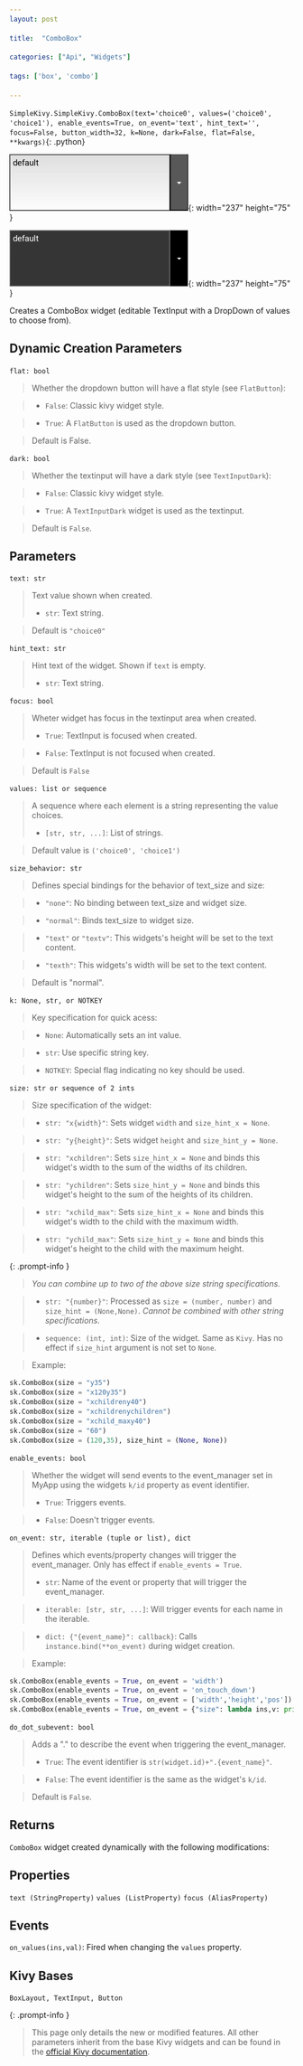 ```yaml
---
layout: post

title:  "ComboBox"

categories: ["Api", "Widgets"]

tags: ['box', 'combo']

---
```

`SimpleKivy.SimpleKivy.ComboBox(text='choice0', values=('choice0', 'choice1'), enable_events=True, on_event='text', hint_text='', focus=False, button_width=32, k=None, dark=False, flat=False, **kwargs)`{: .python}


![ComboBox.png](assets/img/docs/ComboBox.png){: width="237" height="75" }

![ComboBox.2.png](assets/img/docs/ComboBox.2.png){: width="237" height="75" }


Creates a ComboBox widget (editable TextInput with a DropDown of values to choose from).

## Dynamic Creation Parameters

`flat: bool`

> Whether the dropdown button will have a flat style (see `FlatButton`):

> - `False`: Classic kivy widget style.

> - `True`: A `FlatButton` is used as the dropdown button.

> Default is False.

`dark: bool`

> Whether the textinput will have a dark style (see `TextInputDark`):

> - `False`: Classic kivy widget style.

> - `True`: A `TextInputDark` widget is used as the textinput.

> Default is `False`.

## Parameters

`text: str`

> Text value shown when created.
> - `str`: Text string.

> Default is `"choice0"`


`hint_text: str`

> Hint text of the widget. Shown if `text` is empty.
> - `str`: Text string.


`focus: bool`

> Wheter widget has focus in the textinput area when created.
> - `True`: TextInput is focused when created.

> - `False`: TextInput is not focused when created.

> Default is `False`

`values: list or sequence`

> A sequence where each element is a string representing the value choices.
> - `[str, str, ...]`: List of strings.

> Default value is `('choice0', 'choice1')`

`size_behavior: str`

> Defines special bindings for the behavior of text_size and size:

> - `"none"`: No binding between text_size and widget size.

> - `"normal"`: Binds text_size to widget size.

> - `"text"` or `"textv"`: This widgets's height will be set to the text content.

> - `"texth"`: This widgets's width will be set to the text content.

> Default is "normal".



`k: None, str, or NOTKEY`

> Key specification for quick acess:

> - `None`: Automatically sets an int value.

> - `str`: Use specific string key.

> - `NOTKEY`: Special flag indicating no key should be used.


`size: str or sequence of 2 ints`

> Size specification of the widget:


> - `str: "x{width}"`: Sets widget `width` and `size_hint_x = None`.

> - `str: "y{height}"`: Sets widget `height` and `size_hint_y = None`.

> - `str: "xchildren"`: Sets `size_hint_x = None` and binds this widget's width to the sum of the widths of its children.

> - `str: "ychildren"`: Sets `size_hint_y = None` and binds this widget's height to the sum of the heights of its children.

> - `str: "xchild_max"`: Sets `size_hint_x = None` and binds this widget's width to the child with the maximum width.

> - `str: "ychild_max"`: Sets `size_hint_y = None` and binds this widget's height to the child with the maximum height.


{: .prompt-info }

> *You can combine up to two of the above size string specifications.*

> - `str: "{number}"`: Processed as `size = (number, number)` and `size_hint = (None,None)`. *Cannot be combined with other string specifications*.


> - `sequence: (int, int)`: Size of the widget. Same as `Kivy`. Has no effect if `size_hint` argument is not set to `None`.


> Example:

```py
sk.ComboBox(size = "y35")
sk.ComboBox(size = "x120y35")
sk.ComboBox(size = "xchildreny40")
sk.ComboBox(size = "xchildrenychildren")
sk.ComboBox(size = "xchild_maxy40")
sk.ComboBox(size = "60")
sk.ComboBox(size = (120,35), size_hint = (None, None))
```

`enable_events: bool`

> Whether the widget will send events to the event_manager set in MyApp using the widgets `k/id` property as event identifier.
> - `True`: Triggers events.

> - `False`: Doesn't trigger events.


`on_event: str, iterable (tuple or list), dict`

> Defines which events/property changes will trigger the event_manager. Only has effect if `enable_events = True`.
> - `str`: Name of the event or property that will trigger the event_manager.

> - `iterable: [str, str, ...]`: Will trigger events for each name in the iterable.

> - `dict: {"{event_name}": callback}`: Calls `instance.bind(**on_event)` during widget creation.


> Example:

```py
sk.ComboBox(enable_events = True, on_event = 'width')
sk.ComboBox(enable_events = True, on_event = 'on_touch_down')
sk.ComboBox(enable_events = True, on_event = ['width','height','pos'])
sk.ComboBox(enable_events = True, on_event = {"size": lambda ins,v: print("size =",v)})

```

`do_dot_subevent: bool`

> Adds a "." to describe the event when triggering the event_manager.
> - `True`: The event identifier is `str(widget.id)+".{event_name}"`.

> - `False`: The event identifier is the same as the widget's `k/id`.

> Default is `False`.


## Returns

`ComboBox` widget created dynamically with the following modifications:


## Properties

`text (StringProperty)`
`values (ListProperty)`
`focus (AliasProperty)`

## Events

`on_values(ins,val)`: Fired when changing the `values` property.


## Kivy Bases

`BoxLayout, TextInput, Button`


{: .prompt-info }

> This page only details the new or modified features. All other parameters inherit from the base Kivy widgets and can be found in the [official Kivy documentation](https://kivy.org/doc/stable).


